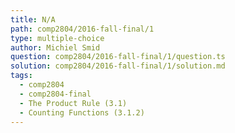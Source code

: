 ```yaml
---
title: N/A
path: comp2804/2016-fall-final/1
type: multiple-choice
author: Michiel Smid
question: comp2804/2016-fall-final/1/question.ts
solution: comp2804/2016-fall-final/1/solution.md
tags:
  - comp2804
  - comp2804-final
  - The Product Rule (3.1)
  - Counting Functions (3.1.2)
---
```

